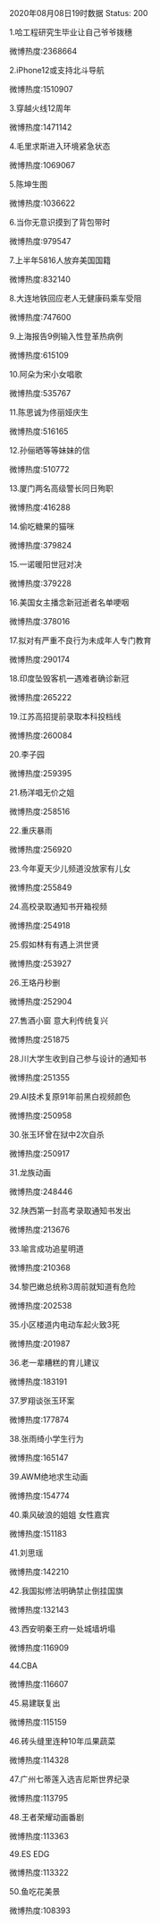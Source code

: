 2020年08月08日19时数据
Status: 200

1.哈工程研究生毕业让自己爷爷拨穗

微博热度:2368664

2.iPhone12或支持北斗导航

微博热度:1510907

3.穿越火线12周年

微博热度:1471142

4.毛里求斯进入环境紧急状态

微博热度:1069067

5.陈坤生图

微博热度:1036622

6.当你无意识摸到了背包带时

微博热度:979547

7.上半年5816人放弃美国国籍

微博热度:832140

8.大连地铁回应老人无健康码乘车受阻

微博热度:747600

9.上海报告9例输入性登革热病例

微博热度:615109

10.阿朵为宋小女唱歌

微博热度:535767

11.陈思诚为佟丽娅庆生

微博热度:516165

12.孙俪晒等等妹妹的信

微博热度:510772

13.厦门两名高级警长同日殉职

微博热度:416288

14.偷吃糖果的猫咪

微博热度:379824

15.一诺暖阳世冠对决

微博热度:379228

16.美国女主播念新冠逝者名单哽咽

微博热度:378016

17.拟对有严重不良行为未成年人专门教育

微博热度:290174

18.印度坠毁客机一遇难者确诊新冠

微博热度:265222

19.江苏高招提前录取本科投档线

微博热度:260084

20.李子园

微博热度:259395

21.杨洋唱无价之姐

微博热度:258516

22.重庆暴雨

微博热度:256920

23.今年夏天少儿频道没放家有儿女

微博热度:255849

24.高校录取通知书开箱视频

微博热度:254918

25.假如林有有遇上洪世贤

微博热度:253927

26.王珞丹秒删

微博热度:252904

27.售酒小窗 意大利传统复兴

微博热度:251875

28.川大学生收到自己参与设计的通知书

微博热度:251355

29.AI技术复原91年前黑白视频颜色

微博热度:250958

30.张玉环曾在狱中2次自杀

微博热度:250917

31.龙族动画

微博热度:248446

32.陕西第一封高考录取通知书发出

微博热度:213676

33.喻言成功追星明道

微博热度:210368

34.黎巴嫩总统称3周前就知道有危险

微博热度:202538

35.小区楼道内电动车起火致3死

微博热度:201987

36.老一辈糟糕的育儿建议

微博热度:183191

37.罗翔谈张玉环案

微博热度:177874

38.张雨绮小学生行为

微博热度:165147

39.AWM绝地求生动画

微博热度:154774

40.乘风破浪的姐姐 女性嘉宾

微博热度:151183

41.刘思瑶

微博热度:142210

42.我国拟修法明确禁止倒挂国旗

微博热度:132143

43.西安明秦王府一处城墙坍塌

微博热度:116909

44.CBA

微博热度:116607

45.易建联复出

微博热度:115159

46.砖头缝里连种10年瓜果蔬菜

微博热度:114328

47.广州七蒂莲入选吉尼斯世界纪录

微博热度:113795

48.王者荣耀动画番剧

微博热度:113363

49.ES EDG

微博热度:113322

50.鱼吃花美景

微博热度:108393

